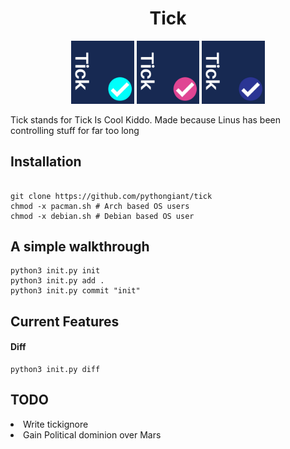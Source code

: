 <h1 align="center">Tick</h1>
<p align ="center">
<img src="tick_icon/Tick..png" width="20%" />
<img src="tick_icon/Tick.(1).png" width="20%"/>
<img src="tick_icon/Tick.(2).png" width="20%"/>
  </p>
<p>Tick stands for Tick Is Cool Kiddo. Made because Linus has been controlling stuff for far too long</p>
  
<h2> Installation</h2>
<p>


```

git clone https://github.com/pythongiant/tick
chmod -x pacman.sh # Arch based OS users
chmod -x debian.sh # Debian based OS user
```

</p>

<h2>A simple walkthrough</h2>

```
python3 init.py init  
python3 init.py add . 
python3 init.py commit "init" 

```
<h2>Current Features</h2>
<h4>Diff</h4>

```
python3 init.py diff  
```

<h2>TODO</h2>
<li>Write tickignore</li>
<li>Gain Political dominion  over Mars</li>
